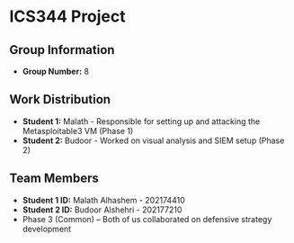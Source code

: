 # ICS344 Project

## Group Information
- **Group Number:** 8

## Work Distribution
- **Student 1:** Malath - Responsible for setting up and attacking the Metasploitable3 VM (Phase 1)
- **Student 2:** Budoor - Worked on visual analysis and SIEM setup (Phase 2)

## Team Members
- **Student 1 ID:** Malath Alhashem - 202174410
- **Student 2 ID:** Budoor Alshehri - 202177210
- Phase 3 (Common) – Both of us collaborated on defensive strategy development 



